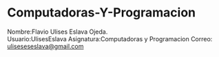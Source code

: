# Computadoras-Y-Programacion
Nombre:Flavio Ulises Eslava Ojeda.                   
Usuario:UlisesEslava
Asignatura:Computadoras y Programacion
Correo: uliseseseslava@gmail.com
